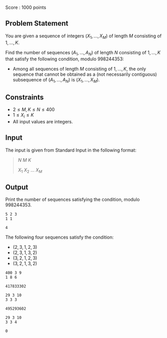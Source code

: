 Score : $1000$ points

## Problem Statement

You are given a sequence of integers $(X_1,\dots,X_M)$ of length $M$ consisting of $1,\dots,K$.

Find the number of sequences $(A_1,\dots,A_N)$ of length $N$ consisting of $1,\dots,K$ that satisfy the following condition, modulo $998244353$:

- Among all sequences of length $M$ consisting of $1,\dots,K$, the only sequence that cannot be obtained as a (not necessarily contiguous) subsequence of $(A_1,\dots,A_N)$ is $(X_1,\dots,X_M)$.

## Constraints

- $2\le M,K \le N \le 400$
- $1\le X_i \le K$
- All input values are integers.

## Input

The input is given from Standard Input in the following format:

> $N$ $M$ $K$
> 
> $X_1$ $X_2$ $\dots$ $X_M$

## Output

Print the number of sequences satisfying the condition, modulo $998244353$.

```input1
5 2 3
1 1
```

```output1
4
```

The following four sequences satisfy the condition:

- $(2, 3, 1, 2, 3)$
- $(2, 3, 1, 3, 2)$
- $(3, 2, 1, 2, 3)$
- $(3, 2, 1, 3, 2)$

```input2
400 3 9
1 8 6
```

```output2
417833302
```

```input3
29 3 10
3 3 3
```

```output3
495293602
```

```input4
29 3 10
3 3 4
```

```output4
0
```